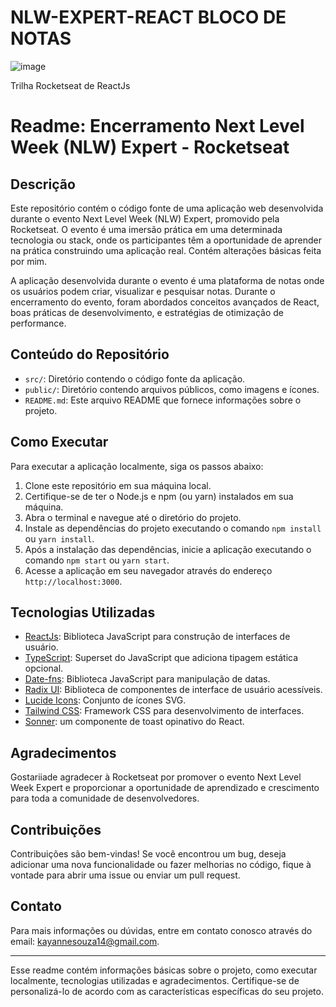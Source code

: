 # NLW-EXPERT-REACT BLOCO DE NOTAS 
![image](https://github.com/KayFerraz/NLW-EXPERT-REACT/assets/76049114/a48d55b6-6aa6-40e7-8c1c-caae48454e54)

Trilha Rocketseat de ReactJs

# Readme: Encerramento Next Level Week (NLW) Expert - Rocketseat

## Descrição
Este repositório contém o código fonte de uma aplicação web desenvolvida durante o evento Next Level Week (NLW) Expert, promovido pela Rocketseat. O evento é uma imersão prática em uma determinada tecnologia ou stack, onde os participantes têm a oportunidade de aprender na prática construindo uma aplicação real. Contém alterações básicas feita por mim.

A aplicação desenvolvida durante o evento é uma plataforma de notas onde os usuários podem criar, visualizar e pesquisar notas. Durante o encerramento do evento, foram abordados conceitos avançados de React, boas práticas de desenvolvimento, e estratégias de otimização de performance.

## Conteúdo do Repositório
- `src/`: Diretório contendo o código fonte da aplicação.
- `public/`: Diretório contendo arquivos públicos, como imagens e ícones.
- `README.md`: Este arquivo README que fornece informações sobre o projeto.

## Como Executar
Para executar a aplicação localmente, siga os passos abaixo:

1. Clone este repositório em sua máquina local.
2. Certifique-se de ter o Node.js e npm (ou yarn) instalados em sua máquina.
3. Abra o terminal e navegue até o diretório do projeto.
4. Instale as dependências do projeto executando o comando `npm install` ou `yarn install`.
5. Após a instalação das dependências, inicie a aplicação executando o comando `npm start` ou `yarn start`.
6. Acesse a aplicação em seu navegador através do endereço `http://localhost:3000`.

## Tecnologias Utilizadas
- [ReactJs](https://react.dev/learn): Biblioteca JavaScript para construção de interfaces de usuário.
- [TypeScript](https://www.typescriptlang.org/): Superset do JavaScript que adiciona tipagem estática opcional.
- [Date-fns](https://date-fns.org/): Biblioteca JavaScript para manipulação de datas.
- [Radix UI](https://www.radix-ui.com/): Biblioteca de componentes de interface de usuário acessíveis.
- [Lucide Icons](https://lucide.dev/): Conjunto de ícones SVG.
- [Tailwind CSS](https://tailwindui.com/): Framework CSS para desenvolvimento de interfaces.
- [Sonner](https://sonner.emilkowal.ski/): um componente de toast opinativo do React. 

## Agradecimentos
Gostariiade agradecer à Rocketseat por promover o evento Next Level Week Expert e proporcionar a oportunidade de aprendizado e crescimento para toda a comunidade de desenvolvedores. 

## Contribuições
Contribuições são bem-vindas! Se você encontrou um bug, deseja adicionar uma nova funcionalidade ou fazer melhorias no código, fique à vontade para abrir uma issue ou enviar um pull request.

## Contato
Para mais informações ou dúvidas, entre em contato conosco através do email: [kayannesouza14@gmail.com](mailto:kayannesouza14@gmail.com).

---

Esse readme contém informações básicas sobre o projeto, como executar localmente, tecnologias utilizadas e agradecimentos. Certifique-se de personalizá-lo de acordo com as características específicas do seu projeto.
